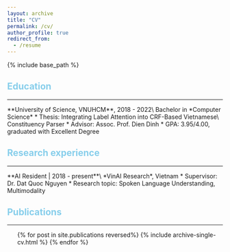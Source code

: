 ```yaml
---
layout: archive
title: "CV"
permalink: /cv/
author_profile: true
redirect_from:
  - /resume
---
```


{% include base_path %}

<h2 style="color:#87CEEB">Education</h2>
<hr>
**University of Science, VNUHCM**, 2018 - 2022\
Bachelor in *Computer Science*
* Thesis: Integrating Label Attention into CRF-Based Vietnamese\
Constituency Parser
* Advisor: Assoc. Prof. Dien Dinh
* GPA: 3.95/4.00, graduated with Excellent Degree

<h2 style="color:#87CEEB">Research experience</h2>
<hr>
**AI Resident | 2018 - present**\
*VinAI Research*, Vietnam
* Supervisor: Dr. Dat Quoc Nguyen
* Research topic: Spoken Language Understanding, Multimodality

<h2 style="color:#87CEEB">Publications</h2>
<hr>
  <ul>{% for post in site.publications reversed%}
    {% include archive-single-cv.html %}
  {% endfor %}</ul>
  
<!-- Talks
======
  <ul>{% for post in site.talks %}
    {% include archive-single-talk-cv.html %}
  {% endfor %}</ul> -->
  
<!-- Service and leadership
======
* Currently signed in to 43 different slack teams -->

